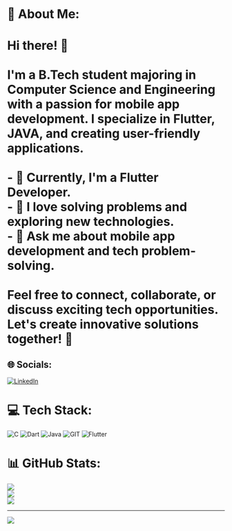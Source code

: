 # 💫 About Me:
# Hi there! 👋<br><br>I'm a B.Tech student majoring in Computer Science and Engineering with a passion for mobile app development. I specialize in Flutter, JAVA, and creating user-friendly applications.<br><br>- 🔭 Currently, I'm a Flutter Developer.<br>- 🌱 I love solving problems and exploring new technologies.<br>- 💬 Ask me about mobile app development and tech problem-solving.<br><br>Feel free to connect, collaborate, or discuss exciting tech opportunities. Let's create innovative solutions together! 🚀<br>


## 🌐 Socials:
[![LinkedIn](https://img.shields.io/badge/LinkedIn-%230077B5.svg?logo=linkedin&logoColor=white)](https://linkedin.com/in/https://www.linkedin.com/in/shubhangi-mishra-91857a210/) 

# 💻 Tech Stack:
![C](https://img.shields.io/badge/c-%2300599C.svg?style=for-the-badge&logo=c&logoColor=white) ![Dart](https://img.shields.io/badge/dart-%230175C2.svg?style=for-the-badge&logo=dart&logoColor=white) ![Java](https://img.shields.io/badge/java-%23ED8B00.svg?style=for-the-badge&logo=openjdk&logoColor=white) ![GIT](https://img.shields.io/badge/Git-fc6d26?style=for-the-badge&logo=git&logoColor=white) ![Flutter](https://img.shields.io/badge/Flutter-%2302569B.svg?style=for-the-badge&logo=Flutter&logoColor=white)
# 📊 GitHub Stats:
![](https://github-readme-stats.vercel.app/api?username=shubhangii-mishra&theme=dark&hide_border=false&include_all_commits=true&count_private=true)<br/>
![](https://github-readme-streak-stats.herokuapp.com/?user=shubhangii-mishra&theme=dark&hide_border=false)<br/>
![](https://github-readme-stats.vercel.app/api/top-langs/?username=shubhangii-mishra&theme=dark&hide_border=false&include_all_commits=true&count_private=true&layout=compact)

---
[![](https://visitcount.itsvg.in/api?id=shubhangii-mishra&icon=0&color=0)](https://visitcount.itsvg.in)

<!-- Proudly created with GPRM ( https://gprm.itsvg.in ) -->
